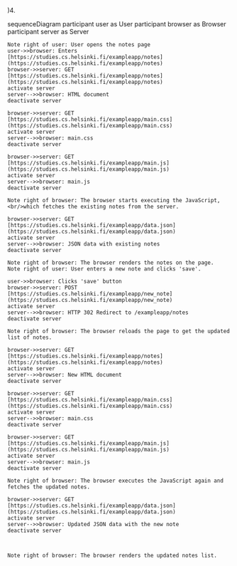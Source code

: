 )4.

sequenceDiagram
    participant user as User
    participant browser as Browser
    participant server as Server

    Note right of user: User opens the notes page
    user->>browser: Enters [https://studies.cs.helsinki.fi/exampleapp/notes](https://studies.cs.helsinki.fi/exampleapp/notes)
    browser->>server: GET [https://studies.cs.helsinki.fi/exampleapp/notes](https://studies.cs.helsinki.fi/exampleapp/notes)
    activate server
    server-->>browser: HTML document
    deactivate server

    browser->>server: GET [https://studies.cs.helsinki.fi/exampleapp/main.css](https://studies.cs.helsinki.fi/exampleapp/main.css)
    activate server
    server-->>browser: main.css
    deactivate server

    browser->>server: GET [https://studies.cs.helsinki.fi/exampleapp/main.js](https://studies.cs.helsinki.fi/exampleapp/main.js)
    activate server
    server-->>browser: main.js
    deactivate server

    Note right of browser: The browser starts executing the JavaScript,<br/>which fetches the existing notes from the server.

    browser->>server: GET [https://studies.cs.helsinki.fi/exampleapp/data.json](https://studies.cs.helsinki.fi/exampleapp/data.json)
    activate server
    server-->>browser: JSON data with existing notes
    deactivate server

    Note right of browser: The browser renders the notes on the page.
    Note right of user: User enters a new note and clicks 'save'.

    user->>browser: Clicks 'save' button
    browser->>server: POST [https://studies.cs.helsinki.fi/exampleapp/new_note](https://studies.cs.helsinki.fi/exampleapp/new_note)
    activate server
    server-->>browser: HTTP 302 Redirect to /exampleapp/notes
    deactivate server

    Note right of browser: The browser reloads the page to get the updated list of notes.

    browser->>server: GET [https://studies.cs.helsinki.fi/exampleapp/notes](https://studies.cs.helsinki.fi/exampleapp/notes)
    activate server
    server-->>browser: New HTML document
    deactivate server

    browser->>server: GET [https://studies.cs.helsinki.fi/exampleapp/main.css](https://studies.cs.helsinki.fi/exampleapp/main.css)
    activate server
    server-->>browser: main.css
    deactivate server

    browser->>server: GET [https://studies.cs.helsinki.fi/exampleapp/main.js](https://studies.cs.helsinki.fi/exampleapp/main.js)
    activate server
    server-->>browser: main.js
    deactivate server

    Note right of browser: The browser executes the JavaScript again and fetches the updated notes.

    browser->>server: GET [https://studies.cs.helsinki.fi/exampleapp/data.json](https://studies.cs.helsinki.fi/exampleapp/data.json)
    activate server
    server-->>browser: Updated JSON data with the new note
    deactivate server

    

    Note right of browser: The browser renders the updated notes list.
